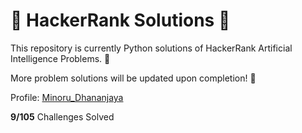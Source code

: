 # :rocket: HackerRank Solutions :rocket:

This repository is currently Python solutions of HackerRank Artificial Intelligence Problems. :robot: 

More problem solutions will be updated upon completion! :wrench:

Profile: <a href="https://www.hackerrank.com/profile/minorudananjaya1" target="_blank">Minoru_Dhananjaya</a>

**9/105** Challenges Solved
